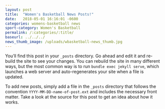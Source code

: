 ```yaml
---
layout: post
title:  "Women's Basketball News Posts!"
date:   2018-05-01 16:16:01 -0600
categories: womens-basketball news
sport-category: Women's Basketball
permalink: /:categories/:title/
baseurl: ../../../
news_thumb_image: /uploads/wbasketball-news_thumb.jpg
---
```


You’ll find this post in your `_posts` directory. Go ahead and edit it and re-build the site to see your changes. You can rebuild the site in many different ways, but the most common way is to run `bundle exec jekyll serve`, which launches a web server and auto-regenerates your site when a file is updated.

To add new posts, simply add a file in the `_posts` directory that follows the convention `YYYY-MM-DD-name-of-post.ext` and includes the necessary front matter. Take a look at the source for this post to get an idea about how it works.
